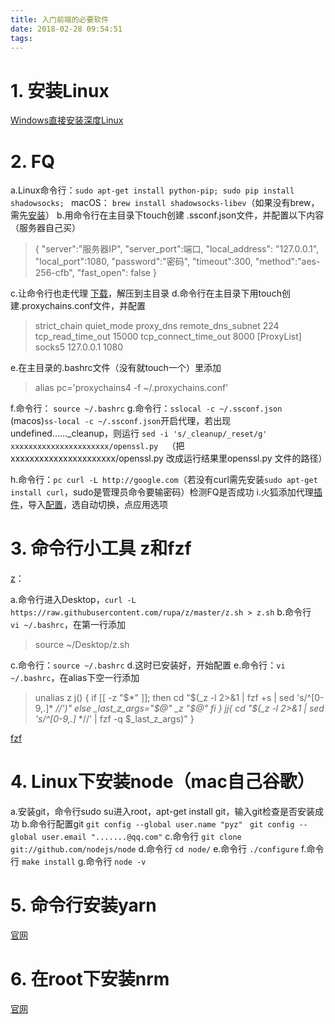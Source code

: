 ```yaml
---
title: 入门前端的必要软件
date: 2018-02-28 09:54:51
tags:
---
```

# 1. 安装Linux
[Windows直接安装深度Linux](https://www.deepin.org/docs/deepintoeveryone/%E5%90%84%E7%A7%8D%E7%8E%AF%E5%A2%83%E4%B8%8B%E5%AE%89%E8%A3%85deepin%E7%B3%BB%E7%BB%9F%E7%9A%84%E6%96%B9%E6%B3%95/windows%E4%B8%8B%E7%9B%B4%E6%8E%A5%E5%AE%89%E8%A3%85/)

# 2. FQ
a.Linux命令行：`sudo apt-get install python-pip; sudo pip install shadowsocks; `
macOS：
`brew install shadowsocks-libev`（如果没有brew，需先[安装](https://brew.sh/)）
b.用命令行在主目录下touch创建 .ssconf.json文件，并配置以下内容（服务器自己买）
> {
      "server":"服务器IP",
     "server_port":端口,
     "local_address": "127.0.0.1",
     "local_port":1080,
     "password":"密码",
     "timeout":300,
     "method":"aes-256-cfb",
     "fast_open": false
 }

c.让命令行也走代理 [下载](https://github.com/rofl0r/proxychains-ng)，解压到主目录
d.命令行在主目录下用touch创建.proxychains.conf文件，并配置
>strict_chain
 quiet_mode
 proxy_dns 
 remote_dns_subnet 224
 tcp_read_time_out 15000
 tcp_connect_time_out 8000
 [ProxyList]
 socks5     127.0.0.1 1080

e.在主目录的.bashrc文件（没有就touch一个）里添加
> alias pc='proxychains4 -f ~/.proxychains.conf'

f.命令行： `source ~/.bashrc`
g.命令行：`sslocal -c ~/.ssconf.json` 
(macos)`ss-local -c ~/.ssconf.json`开启代理，若出现undefined......_cleanup，则运行
`sed -i 's/_cleanup/_reset/g' xxxxxxxxxxxxxxxxxxxxxx/openssl.py  `（把 xxxxxxxxxxxxxxxxxxxxxx/openssl.py 改成运行结果里openssl.py 文件的路径）

h.命令行：`pc curl -L http://google.com`（若没有curl需先安装`sudo apt-get install curl`，sudo是管理员命令要输密码）检测FQ是否成功
i.火狐添加代理[插件](https://addons.mozilla.org/en-US/firefox/addon/switchyomega/)，导入[配置](https://jscode.me/uploads/default/original/1X/15be26176393443bf33fc8a86e8b283079acaf00.zip)，选自动切换，点应用选项


# 3. 命令行小工具 z和fzf

[z](https://github.com/rupa/z)：

a.命令行进入Desktop，`curl -L https://raw.githubusercontent.com/rupa/z/master/z.sh > z.sh`
b.命令行 ` vi ~/.bashrc`，在第一行添加
> source ~/Desktop/z.sh

c.命令行：`source ~/.bashrc`
d.这时已安装好，开始配置
e.命令行：`vi ~/.bashrc`，在alias下空一行添加
> unalias z
j() {
     if [[ -z "$*" ]]; then
         cd "$(_z -l 2>&1 | fzf +s | sed 's/^[0-9,.]* *//')"
     else
         _last_z_args="$@"
         _z "$@"
     fi
 }
jj{
cd "$(_z -l 2>&1 | sed 's/^[0-9,.]* *//' | fzf -q $_last_z_args)"
}



[fzf](https://github.com/junegunn/fzf#installation)



# 4. Linux下安装node（mac自己谷歌）
a.安装git，命令行sudo su进入root，apt-get install git，输入git检查是否安装成功
b.命令行配置git     `git config --global user.name "pyz" `
 `git config --global user.email ".......@qq.com"`
c.命令行 `git clone git://github.com/nodejs/node`
d.命令行 `cd node/`
e.命令行 `./configure`
f.命令行 `make install`
g.命令行 `node -v`

# 5. 命令行安装yarn
[官网](https://yarnpkg.com/en/docs/install)

# 6. 在root下安装nrm
[官网](https://github.com/Pana/nrm)
